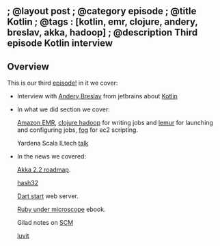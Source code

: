 ; @layout post
; @category episode
; @title Kotlin
; @tags : [kotlin, emr, clojure, andery, breslav, akka, hadoop]
; @description Third episode Kotlin interview
---

## Overview 

This is our third [episode!](http://dl.dropbox.com/u/116845/lambda-pod-3.mp3) in it we cover:

 * Interview with [Andery Breslav](http://devnet.jetbrains.com/people/abreslav;jsessionid=1887C0AA73178CF271699AE9328192DE) from jetbrains about [Kotlin](http://confluence.jetbrains.net/display/Kotlin/Welcome)

 * In what we did section we cover: 

    [Amazon EMR](http://aws.amazon.com/elasticmapreduce/), [clojure hadoop](https://github.com/alexott/clojure-hadoop) for writing jobs and [lemur](https://github.com/TheClimateCorporation/lemur) for launching and configuring jobs, [fog](http://fog.io/1.4.0/index.html) for ec2 scripting.

    Yardena Scala ILtech [talk]()

 * In the news we covered: 

    [Akka 2.2 roadmap](https://docs.google.com/document/pub?id=1CMz_MEQA8oPcGw9oaFdq_KYYFB_5qZjsDYYwuXfZhBU&pli=1).

    [hash32](http://permalink.gmane.org/gmane.comp.java.openjdk.core-libs.devel/10361)

    [Dart start](https://github.com/lvivski/start) web server.

    [Ruby under microscope](http://patshaughnessy.net/2012/5/9/one-chapter-from-my-upcoming-ebook-ruby-under-a-microscope) ebook.

    Gilad notes on [SCM](http://gbracha.blogspot.co.il/2012/06/source-control-freak.html)

    [luvit](https://github.com/luvit/luvit/)

